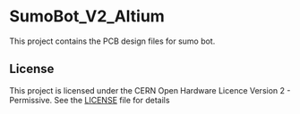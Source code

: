 # SumoBot_V2_Altium

This project contains the PCB design files for sumo bot.

## License

This project is licensed under the CERN Open Hardware Licence Version 2 - Permissive. See the [LICENSE](LICENSE) file for details
